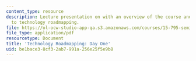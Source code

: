 ```yaml
---
content_type: resource
description: Lecture presentation on with an overview of the course and introduction
  to technology roadmapping.
file: https://ol-ocw-studio-app-qa.s3.amazonaws.com/courses/15-795-seminar-in-operations-management-fall-2002/be1bace38cf32ab7991a256e25f5e9b8_trm15795classoverview.pdf
file_type: application/pdf
resourcetype: Document
title: 'Technology Roadmapping: Day One'
uid: be1bace3-8cf3-2ab7-991a-256e25f5e9b8
---
```

